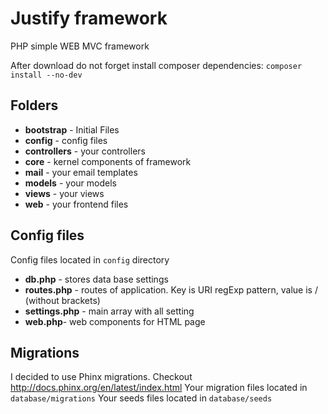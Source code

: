 # Justify framework
PHP simple WEB MVC framework

After download do not forget install composer dependencies:
`composer install --no-dev`

## Folders
* **bootstrap** - Initial Files
* **config** - config files
* **controllers** - your controllers
* **core** - kernel components of framework
* **mail** - your email templates
* **models** - your models
* **views** - your views
* **web** - your frontend files

## Config files
Config files located in `config` directory
* **db.php** - stores data base settings
* **routes.php** - routes of application. Key is URI regExp pattern, value is <controller>/<action> (without brackets)
* **settings.php** - main array with all setting
* **web.php**- web components for HTML page

## Migrations
I decided to use Phinx migrations. Checkout <http://docs.phinx.org/en/latest/index.html>
Your migration files located in `database/migrations`
Your seeds files located in `database/seeds`
